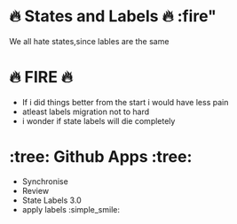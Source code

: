 # :fire: States and Labels :fire: :fire"

We all hate states,since lables are the same

# :fire: FIRE :fire:

- If i did things better from the start i would have less pain
- atleast labels migration not to hard
- i wonder if state labels will die completely

#  :tree: Github Apps :tree:
 - Synchronise
 - Review
 - State Labels 3.0
 - apply labels :simple_smile:
